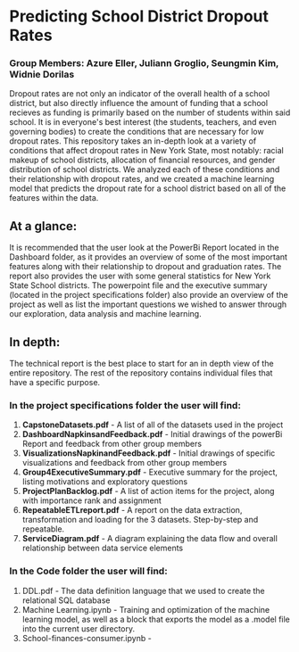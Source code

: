 # Predicting School District Dropout Rates 
### Group Members: Azure Eller, Juliann Groglio, Seungmin Kim, Widnie Dorilas

Dropout rates are not only an indicator of the overall health of a school district, but also directly influence the amount of funding that a school recieves as funding is primarily based on the number of students within said school. It is in everyone's best interest (the students, teachers, and even governing bodies) to create the conditions that are necessary for low dropout rates. This repository takes an in-depth look at a variety of conditions that affect dropout rates in New York State, most notably: racial makeup of school districts, allocation of financial resources, and gender distribution of school districts. We analyzed each of these conditions and their relationship with dropout rates, and we created a machine learning model that predicts the dropout rate for a school district based on all of the features within the data.

## At a glance:
It is recommended that the user look at the PowerBi Report located in the Dashboard folder, as it provides an overview of some of the most important features along with their relationship to dropout and graduation rates. The report also provides the user with some general statistics for New York State School districts. The powerpoint file and the executive summary (located in the project specifications folder) also provide an overview of the project as well as list the important questions we wished to answer through our exploration, data analysis and machine learning.

## In depth:
The technical report is the best place to start for an in depth view of the entire repository. The rest of the repository contains individual files that have a specific purpose.

### In the project specifications folder the user will find:

1. **CapstoneDatasets.pdf** - A list of all of the datasets used in the project
2. **DashboardNapkinsandFeedback.pdf** - Initial drawings of the powerBi Report and feedback from other group members
3. **VisualizationsNapkinandFeedback.pdf** - Initial drawings of specific visualizations and feedback from other group members
4. **Group4ExecutiveSummary.pdf** - Executive summary for the project, listing motivations and exploratory questions
5. **ProjectPlanBacklog.pdf** - A list of action items for the project, along with importance rank and assignment
6. **RepeatableETLreport.pdf** - A report on the data extraction, transformation and loading for the 3 datasets. Step-by-step and repeatable.
7. **ServiceDiagram.pdf** - A diagram explaining the data flow and overall relationship between data service elements

### In the Code folder the user will find:

1. DDL.pdf - The data definition language that we used to create the relational SQL database
2. Machine Learning.ipynb - Training and optimization of the machine learning model, as well as a block that exports the model as a .model file into the current user directory.
3. School-finances-consumer.ipynb - 
